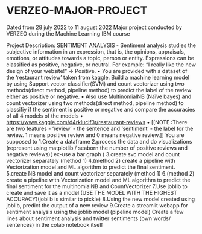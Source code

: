 # VERZEO-MAJOR-PROJECT
Dated from 28 july 2022 to 11 august 2022
Major project conducted by VERZEO during the Machine Learning IBM course 

Project Description:
SENTIMENT ANALYSIS - Sentiment analysis studies the subjective information in an
expression, that is, the opinions, appraisals, emotions, or attitudes towards a topic, person or
entity. Expressions can be classified as positive, negative, or neutral. For example: “I really like
the new design of your website!” → Positive.
• You are provided with a dataset of the ‘restaurant review’ taken from kaggle. Build a
machine learning model by using Support vector classifier(SVM) and count vectorizer using
two
methods(direct method, pipeline method) to predict the label of the review either as positive
or negative.
• Also use MultinomialNB (Naïve bayes) and count vectorizer using two methods(direct
method, pipeline method) to classifiy if the sentiment is positive or negative and compare the
accuracies of all 4 models of the models
• https://www.kaggle.com/d4rklucif3r/restaurant-reviews
• [[NOTE :There are two features - ‘review’ - the sentence and ‘sentiment’ - the label for the
review. 1 means positive review and 0 means negative review.]]
You are supposed to
1.Create a dataframe
2.process the data and do visualizations (represent using matplotlib / seaborn the number of
positive reviews and negative reviews)( ex-use a bar graph )
3.create svc model and count vectorizer separately (method 1)
4.(method 2) create a pipeline with Vectorization model and ML algorithm to predict the final
sentiment.
5.create NB model and count vectorizer separately (method 1)
6.(method 2) create a pipeline with Vectorization model and ML algorithm to predict the
final sentiment for the multinomialNB and CountVectorizer
7.Use joblib to create and save it as a model (USE THE MODEL WITH THE HIGHEST
ACCURACY)(joblib is similar to pickle)
8.Using the new model created using joblib, predict the output of a new review
9.Create a streamlit webapp for sentiment analysis using the joblib model (pipeline model)
Create a few lines about sentiment analysis and twitter sentiments (own words/
sentences) in the colab notebook itself 
